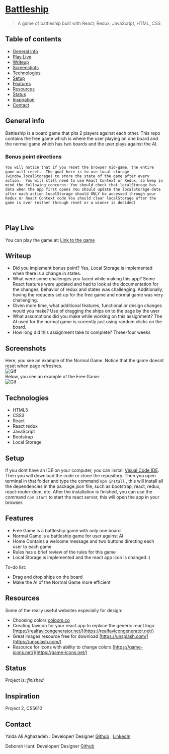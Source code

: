 # [Battleship](https://battleship2021.herokuapp.com/)
> A game of battleship built with React, Redux, JavaScript, HTML, CSS

## Table of contents
* [General info](#general-info)
* [Play Live](#play-live)
* [Writeup](#writeup)
* [Screenshots](#screenshots)
* [Technologies](#technologies)
* [Setup](#setup)
* [Features](#features)
* [Resources](#resources)
* [Status](#status)
* [Inspiration](#inspiration)
* [Contact](#contact)

## General info

Battleship is a board game that pits 2 players against each other. 
This repo contains the free game which is where the user playing on one board and the normal game which has two boards and the user plays against the AI.

### Bonus point directions


`You will notice that if you reset the browser mid-game, the entire game will reset.  The goal here is to use local storage (window.localStorage) to store the state of the game after every action.  You will still need to use React Context or Redux, so keep in mind the following concerns:
You should check that localStorage has data when the app first opens
You should update the localStorage data after each action
localStorage should ONLY be accessed through your Redux or React Context code
You should clear localStorage after the game is over (either through reset or a winner is decided)`
 

<br>

## Play Live

You can play the game at: [Link to the game](https://battleship2021.herokuapp.com/)

## Writeup

* Did you implement bonus point?
Yes, Local Storage is implemented when there is a change in states.
* What were some challenges you faced while making this app?
Some React features were updated and had to look at the documentation for the changes, behavior of redux and states was challenging.
Additionally, having the reducers set up for the free game and normal game was very challenging.
* Given more time, what additional features, functional or design changes would you make?
Use of dragging the ships on to the page by the user
* What assumptions did you make while working on this assignment?
The AI used for the normal game is currently just using random clicks on the board.
* How long did this assignment take to complete?
Three-four weeks



## Screenshots
Here, you see an example of the Normal Game. Notice that the game doesnt reset when page refreshes.<br>
![Gif](./src/assets/images/gif1.gif) <br>
Below, you see an example of the Free Game. <br>
![Gif](./src/assets/images/gif2.gif) <br>

## Technologies
* HTML5
* CSS3
* React
* React redux
* JavaScript
* Bootstrap
* Local Storage

## Setup
If you dont have an IDE on your computer, you can install [Visual Code IDE](https://code.visualstudio.com/download). Then you will download the code or clone the repository.
Then you open terminal in that folder and type the command `npm install` , this will install all the dependencies in the package.json file, such as bootstrap, react, redux, react-router-dom, etc. After the installation is finished, you can use the command `npm start` to start the react server, this will open the app in your browser.



## Features
* Free Game is a battleship game with only one board
* Normal Game is a battleship game for user against AI
* Home Contains a welcome message and two buttons directing each user to each game
* Rules has a brief review of the rules for this game
* Local Storage is implemented and the react app icon is changed :) 


To-do list:
* Drag and drop ships on the board
* Make the AI of the Normal Game more efficient

## Resources
Some of the really useful websites especially for design:
* Choosing colors [coloors.co](https://coolors.co/)
* Creating favicon for your react app to replace the generic react logo [https://realfavicongenerator.net/](https://realfavicongenerator.net/)
* Great images resource free for download [https://unsplash.com/](https://unsplash.com/)
* Resource for icons with ability to change colors [https://game-icons.net/](https://game-icons.net/)

## Status
Project is: _finished_

## Inspiration
Project 2, CS5610 

## Contact
<!-- <img src="./assets/pic1.png" width="80px"> <br> -->
Yalda Ali Aghazadeh : Developer/ Designer
[Github](https://github.com/zahraaliaghazadeh) ,
[LinkedIn](www.linkedin.com/in/zahraaliaghazadeh)

Deborah Hunt: Developer/ Designer
[Github](https://github.com/Dhunt5)

